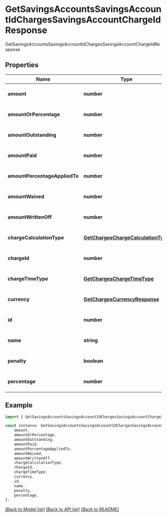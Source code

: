 # GetSavingsAccountsSavingsAccountIdChargesSavingsAccountChargeIdResponse

GetSavingsAccountsSavingsAccountIdChargesSavingsAccountChargeIdResponse

## Properties

Name | Type | Description | Notes
------------ | ------------- | ------------- | -------------
**amount** | **number** |  | [optional] [default to undefined]
**amountOrPercentage** | **number** |  | [optional] [default to undefined]
**amountOutstanding** | **number** |  | [optional] [default to undefined]
**amountPaid** | **number** |  | [optional] [default to undefined]
**amountPercentageAppliedTo** | **number** |  | [optional] [default to undefined]
**amountWaived** | **number** |  | [optional] [default to undefined]
**amountWrittenOff** | **number** |  | [optional] [default to undefined]
**chargeCalculationType** | [**GetChargesChargeCalculationType**](GetChargesChargeCalculationType.md) |  | [optional] [default to undefined]
**chargeId** | **number** |  | [optional] [default to undefined]
**chargeTimeType** | [**GetChargesChargeTimeType**](GetChargesChargeTimeType.md) |  | [optional] [default to undefined]
**currency** | [**GetChargesCurrencyResponse**](GetChargesCurrencyResponse.md) |  | [optional] [default to undefined]
**id** | **number** |  | [optional] [default to undefined]
**name** | **string** |  | [optional] [default to undefined]
**penalty** | **boolean** |  | [optional] [default to undefined]
**percentage** | **number** |  | [optional] [default to undefined]

## Example

```typescript
import { GetSavingsAccountsSavingsAccountIdChargesSavingsAccountChargeIdResponse } from 'fineract-typescript-client';

const instance: GetSavingsAccountsSavingsAccountIdChargesSavingsAccountChargeIdResponse = {
    amount,
    amountOrPercentage,
    amountOutstanding,
    amountPaid,
    amountPercentageAppliedTo,
    amountWaived,
    amountWrittenOff,
    chargeCalculationType,
    chargeId,
    chargeTimeType,
    currency,
    id,
    name,
    penalty,
    percentage,
};
```

[[Back to Model list]](../README.md#documentation-for-models) [[Back to API list]](../README.md#documentation-for-api-endpoints) [[Back to README]](../README.md)
